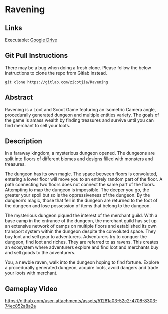 # Ravening

## Links
Executable: [Google Drive](https://drive.google.com/file/d/1FHFfir0zG0Q_3iTnH1Da-J7rNmr60Zqx/view?usp=sharing)

## Git Pull Instructions
There may be a bug when doing a fresh clone. Please follow the below instructions to clone the repo from Gitlab instead.
```
git clone https://gitlab.com/zicotjia/Ravening
```

## Abstract
Ravening is a Loot and Scoot Game featuring an Isometric Camera angle, procedurally generated dungeon and multiple entities variety. The goals of the game is amass wealth by finding treasures and survive until you can find merchant to sell your loots.

## Description
In a faraway kingdom, a mysterious dungeon opened. The dungeons are split into floors of different biomes and designs filled with monsters and treasures.

The dungeon has its own magic. The space between floors is convoluted, entering a lower floor will move you to an entirely random part of the floor. A path connecting two floors does not connect the same part of the floors. Attempting to map the dungeon is impossible. The deeper you go, the greater your spoil but so is the oppressiveness of the dungeon. By the dungeon’s magic, those that fell in the dungeon are returned to the foot of the dungeon and lose possession of items that belong to the dungeon.

The mysterious dungeon piqued the interest of the merchant guild. With a base camp in the entrance of the dungeon, the merchant guild has set up an extensive network of camps on multiple floors and established its own transport system within the dungeon despite the convoluted space. They buy loot and sell gear to adventurers. Adventurers try to conquer the dungeon, find loot and riches. They are referred to as ravens. This creates an ecosystem where adventurers explore and find loot and merchants buy and sell goods to the adventurers.

You, a newbie raven, walk into the dungeon hoping to find fortune. Explore a procedurally generated dungeon, acquire loots, avoid dangers and trade your loots with merchant.

## Gameplay Video
https://github.com/user-attachments/assets/51281a03-52c2-4708-8303-74ec852a8a2a

